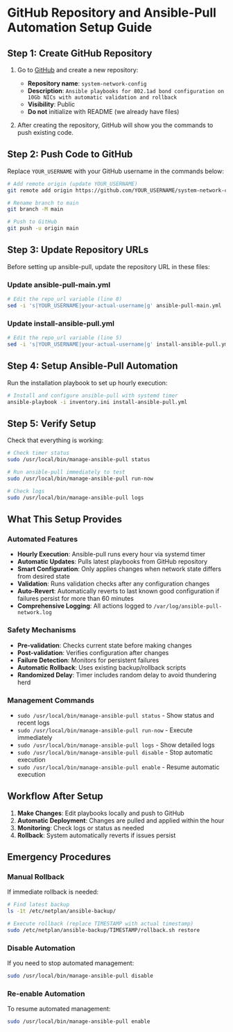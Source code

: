 # GitHub Repository and Ansible-Pull Automation Setup Guide

## Step 1: Create GitHub Repository

1. Go to [GitHub](https://github.com) and create a new repository:
   - **Repository name**: `system-network-config`
   - **Description**: `Ansible playbooks for 802.1ad bond configuration on 10Gb NICs with automatic validation and rollback`
   - **Visibility**: Public
   - **Do not** initialize with README (we already have files)

2. After creating the repository, GitHub will show you the commands to push existing code.

## Step 2: Push Code to GitHub

Replace `YOUR_USERNAME` with your GitHub username in the commands below:

```bash
# Add remote origin (update YOUR_USERNAME)
git remote add origin https://github.com/YOUR_USERNAME/system-network-config.git

# Rename branch to main
git branch -M main

# Push to GitHub
git push -u origin main
```

## Step 3: Update Repository URLs

Before setting up ansible-pull, update the repository URL in these files:

### Update ansible-pull-main.yml
```bash
# Edit the repo_url variable (line 8)
sed -i 's|YOUR_USERNAME|your-actual-username|g' ansible-pull-main.yml
```

### Update install-ansible-pull.yml
```bash
# Edit the repo_url variable (line 5)
sed -i 's|YOUR_USERNAME|your-actual-username|g' install-ansible-pull.yml
```

## Step 4: Setup Ansible-Pull Automation

Run the installation playbook to set up hourly execution:

```bash
# Install and configure ansible-pull with systemd timer
ansible-playbook -i inventory.ini install-ansible-pull.yml
```

## Step 5: Verify Setup

Check that everything is working:

```bash
# Check timer status
sudo /usr/local/bin/manage-ansible-pull status

# Run ansible-pull immediately to test
sudo /usr/local/bin/manage-ansible-pull run-now

# Check logs
sudo /usr/local/bin/manage-ansible-pull logs
```

## What This Setup Provides

### Automated Features
- **Hourly Execution**: Ansible-pull runs every hour via systemd timer
- **Automatic Updates**: Pulls latest playbooks from GitHub repository
- **Smart Configuration**: Only applies changes when network state differs from desired state
- **Validation**: Runs validation checks after any configuration changes
- **Auto-Revert**: Automatically reverts to last known good configuration if failures persist for more than 60 minutes
- **Comprehensive Logging**: All actions logged to `/var/log/ansible-pull-network.log`

### Safety Mechanisms
- **Pre-validation**: Checks current state before making changes
- **Post-validation**: Verifies configuration after changes
- **Failure Detection**: Monitors for persistent failures
- **Automatic Rollback**: Uses existing backup/rollback scripts
- **Randomized Delay**: Timer includes random delay to avoid thundering herd

### Management Commands
- `sudo /usr/local/bin/manage-ansible-pull status` - Show status and recent logs
- `sudo /usr/local/bin/manage-ansible-pull run-now` - Execute immediately
- `sudo /usr/local/bin/manage-ansible-pull logs` - Show detailed logs
- `sudo /usr/local/bin/manage-ansible-pull disable` - Stop automatic execution
- `sudo /usr/local/bin/manage-ansible-pull enable` - Resume automatic execution

## Workflow After Setup

1. **Make Changes**: Edit playbooks locally and push to GitHub
2. **Automatic Deployment**: Changes are pulled and applied within the hour
3. **Monitoring**: Check logs or status as needed
4. **Rollback**: System automatically reverts if issues persist

## Emergency Procedures

### Manual Rollback
If immediate rollback is needed:
```bash
# Find latest backup
ls -1t /etc/netplan/ansible-backup/

# Execute rollback (replace TIMESTAMP with actual timestamp)
sudo /etc/netplan/ansible-backup/TIMESTAMP/rollback.sh restore
```

### Disable Automation
If you need to stop automated management:
```bash
sudo /usr/local/bin/manage-ansible-pull disable
```

### Re-enable Automation
To resume automated management:
```bash
sudo /usr/local/bin/manage-ansible-pull enable
```